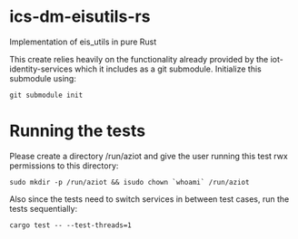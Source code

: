 # ics-dm-eisutils-rs
Implementation of eis_utils in pure Rust

This create relies heavily on the functionality already provided by the iot-identity-services which it includes
as a git submodule. Initialize this submodule using:

```
git submodule init
```

# Running the tests
Please create a directory /run/aziot and give the user running this test rwx permissions to this directory:

```
sudo mkdir -p /run/aziot && isudo chown `whoami` /run/aziot
```

Also since the tests need to switch services in between test cases, run the tests sequentially:

```
cargo test -- --test-threads=1
```
